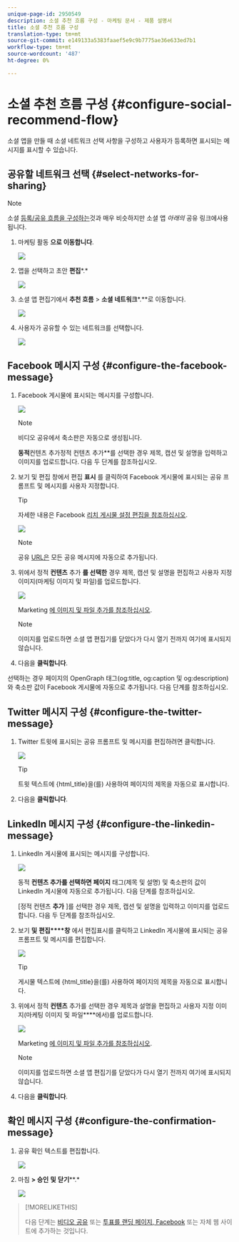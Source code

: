 ```yaml
---
unique-page-id: 2950549
description: 소셜 추천 흐름 구성 - 마케팅 문서 - 제품 설명서
title: 소셜 추천 흐름 구성
translation-type: tm+mt
source-git-commit: e149133a5383faaef5e9c9b7775ae36e633ed7b1
workflow-type: tm+mt
source-wordcount: '487'
ht-degree: 0%

---
```



# 소셜 추천 흐름 구성 {#configure-social-recommend-flow}

소셜 앱을 만들 때 소셜 네트워크 선택 사항을 구성하고 사용자가 등록하면 표시되는 메시지를 표시할 수 있습니다.

## 공유할 네트워크 선택 {#select-networks-for-sharing}

>[!NOTE]
>
>소셜 [등록/공유 흐름을 구성하는](configure-social-sign-up-share-flow.md)것과 매우 비슷하지만 소셜 앱 *아래의* 공유 링크에사용됩니다.

1. 마케팅 활동 **으로 이동합니다**.

   ![](assets/login-marketing-activities-1.png)

1. 앱을 선택하고 초안 **편집***.*

   ![](assets/image2014-9-22-11-3a51-3a6.png)

1. 소셜 앱 편집기에서 **추천 흐름** > **소셜 네트워크***.**로 이동합니다.

   ![](assets/recommendedflow.png)

1. 사용자가 공유할 수 있는 네트워크를 선택합니다.

   ![](assets/socialnetworkschoose.png)

## Facebook 메시지 구성 {#configure-the-facebook-message}

1. Facebook 게시물에 표시되는 메시지를 구성합니다.

   ![](assets/image2014-9-22-11-3a53-3a21.png)

   >[!NOTE]
   >
   >비디오 공유에서 축소판은 자동으로 생성됩니다.

   **동적**&#x200B;컨텐츠 추가정적 컨텐츠 추가**를 선택한 경우 제목, 캡션 및 설명을 입력하고 이미지를 업로드합니다. 다음 두 단계를 참조하십시오.

1. 보기 및 편집 창에서 편집 **표시** 를 클릭하여 Facebook 게시물에 표시되는 공유 프롬프트 및 메시지를 사용자 지정합니다.

   >[!TIP]
   >
   >자세한 내용은 Facebook [리치 게시물 설정 편집을 참조하십시오](../../../../product-docs/demand-generation/facebook/edit-facebook-rich-post-settings.md).

   ![](assets/image2014-9-22-11-3a54-3a36.png)

   >[!NOTE]
   >
   >공유 [URL은](../../../../product-docs/demand-generation/social/social-functions/choose-the-share-url-for-a-social-app.md) 모든 공유 메시지에 자동으로 추가됩니다.

1. 위에서 정적 **컨텐츠** 추가 **를 선택한** 경우 제목, 캡션 및 설명을 편집하고 사용자 지정 이미지(마케팅 이미지 및 파일)를 업로드합니다.

   ![](assets/image2014-9-22-11-3a55-3a14.png)

   Marketing [에 이미지 및 파일 추가를 참조하십시오](../../../../product-docs/demand-generation/images-and-files/add-images-and-files-to-marketo.md).

   >[!NOTE]
   >
   >이미지를 업로드하면 소셜 앱 편집기를 닫았다가 다시 열기 전까지 여기에 표시되지 않습니다.

1. 다음을 **클릭합니다**.

선택하는 경우 페이지의 OpenGraph 태그(og:title, og:caption 및 og:description)와 축소판 값이 Facebook 게시물에 자동으로 추가됩니다. 다음 단계를 참조하십시오.

## Twitter 메시지 구성 {#configure-the-twitter-message}

1. Twitter 트윗에 표시되는 공유 프롬프트 및 메시지를 편집하려면 클릭합니다.

   ![](assets/image2014-9-22-12-3a2-3a40.png)

   >[!TIP]
   >
   >트윗 텍스트에 {html_title}을(를) 사용하여 페이지의 제목을 자동으로 표시합니다.

1. 다음을 **클릭합니다**.

## LinkedIn 메시지 구성 {#configure-the-linkedin-message}

1. LinkedIn 게시물에 표시되는 메시지를 구성합니다.

   ![](assets/image2014-9-22-12-3a3-3a21.png)

   동적 **컨텐츠 추가를 선택하면 페이지** 태그(제목 및 설명) 및 축소판의 값이 LinkedIn 게시물에 자동으로 추가됩니다. 다음 단계를 참조하십시오.

   [정적 컨텐츠 **추가** ]를 선택한 경우 제목, 캡션 및 설명을 입력하고 이미지를 업로드합니다. 다음 두 단계를 참조하십시오.

1. 보기 **및** **편집****창** 에서 편집표시를 클릭하고 LinkedIn 게시물에 표시되는 공유 프롬프트 및 메시지를 편집합니다.

   ![](assets/image2014-9-22-12-3a3-3a38.png)

   >[!TIP]
   >
   >게시물 텍스트에 {html_title}을(를) 사용하여 페이지의 제목을 자동으로 표시합니다.

1. 위에서 정적 **컨텐츠** 추가를 선택한 경우 제목과 설명을 편집하고 사용자 지정 이미지(마케팅 이미지 및 파일&#x200B;****&#x200B;에서)를 업로드합니다.

   ![](assets/image2014-9-22-12-3a4-3a43.png)

   Marketing [에 이미지 및 파일 추가를 참조하십시오](../../../../product-docs/demand-generation/images-and-files/add-images-and-files-to-marketo.md).

   >[!NOTE]
   >
   >이미지를 업로드하면 소셜 앱 편집기를 닫았다가 다시 열기 전까지 여기에 표시되지 않습니다.

1. 다음을 **클릭합니다**.

## 확인 메시지 구성 {#configure-the-confirmation-message}

1. 공유 확인 텍스트를 편집합니다.

   ![](assets/image2014-9-22-12-3a5-3a30.png)

1. 마침 **> 승인** **및** **닫기****.*

   ![](assets/image2014-9-22-12-3a5-3a45.png)

>[!MORELIKETHIS]
>
>다음 단계는 [비디오 공유](customize-video-share-flow.md) 또는 [투표를 랜딩 페이지, Facebook](../../../../product-docs/demand-generation/social/creating-a-poll/create-a-poll.md) 또는 자체 웹 사이트에 추가하는 것입니다.

